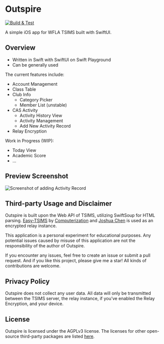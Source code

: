 # Outspire
[![Build & Test](https://github.com/at-wr/Outspire/actions/workflows/build_test.yml/badge.svg)](https://github.com/at-wr/Outspire/actions/workflows/build_test.yml)

A simple iOS app for WFLA TSIMS built with SwiftUI.

## Overview

- Written in Swift with SwiftUI on Swift Playground
- Can be generally used

The current features include:

- Account Management
- Class Table
- Club Info
  - Category Picker
  - Member List (unstable)
- CAS Activity
  - Activity History View
  - Activity Management
  - Add New Activity Record
- Relay Encryption

Work in Progress (WIP):
- Today View
- Academic Score
- …

## Preview Screenshot

![Screenshot of adding Activity Record](https://i.imgur.com/29hYWLc.png)

## Third-party Usage and Disclaimer

Outspire is built upon the Web API of TSIMS, utilizing SwiftSoup for HTML parsing. [Easy-TSIMS](https://github.com/Computerization/Easy-TSIMS) by [Computerization](https://github.com/Computerization/) and [Joshua Chen](https://github.com/Josh-Cena) is used as an encrypted relay instance.

This application is a personal experiment for educational purposes. Any potential issues caused by misuse of this application are not the responsibility of the author of Outspire.

If you encounter any issues, feel free to create an issue or submit a pull request. And if you like this project, please give me a star! All kinds of contributions are welcome.

## Privacy Policy

Outspire does not collect any user data. All data will only be transmitted between the TSIMS server, the relay instance, if you’ve enabled the Relay Encryption, and your device.

## License

Outspire is licensed under the AGPLv3 license. The licenses for other open-source third-party packages are listed [here](./THIRD_PARTY_LICENSES).
